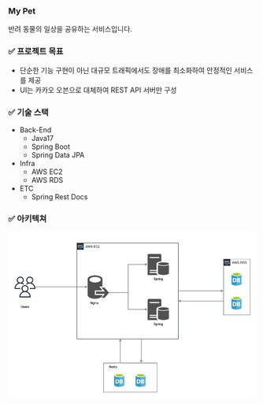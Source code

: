 ### My Pet
반려 동물의 일상을 공유하는 서비스입니다.

### ✅ 프로젝트 목표
- 단순한 기능 구현이 아닌 대규모 트래픽에서도 장애를 최소화하여 안정적인 서비스를 제공
- UI는 카카오 오븐으로 대체하여 REST API 서버만 구성
 
### ✅ 기술 스택
- Back-End
  - Java17
  - Spring Boot
  - Spring Data JPA
- Infra
  - AWS EC2
  - AWS RDS
- ETC
  - Spring Rest Docs

### ✅ 아키텍쳐
![architecture](./docs/architecture.png)
